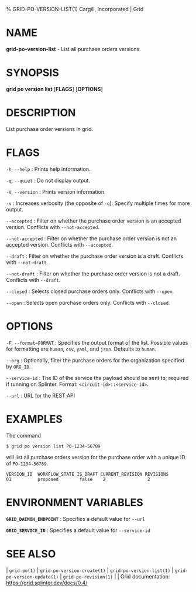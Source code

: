 % GRID-PO-VERSION-LIST(1) Cargill, Incorporated | Grid
<!--
  Copyright 2022 Cargill Incorporated
  Licensed under Creative Commons Attribution 4.0 International License
  https://creativecommons.org/licenses/by/4.0/
-->

NAME
====

**grid-po-version-list** - List all purchase orders versions.

SYNOPSIS
========

**grid po version list** \[**FLAGS**\] \[**OPTIONS**\]

DESCRIPTION
===========

List purchase order versions in grid.

FLAGS
=====

`-h`, `--help`
: Prints help information.

`-q`, `--quiet`
: Do not display output.

`-V`, `--version`
: Prints version information.

`-v`
: Increases verbosity (the opposite of `-q`). Specify multiple times for more
  output.

`--accepted`
: Filter on whether the purchase order version is an accepted version.
  Conflicts with `--not-accepted`.

`--not-accepted`
: Filter on whether the purchase order version is not an accepted version.
  Conflicts with `--accepted`.

`--draft`
: Filter on whether the purchase order version is a draft. Conflicts with
  `--not-draft`.

`--not-draft`
: Filter on whether the purchase order version is not a draft. Conflicts with
  `--draft`.

`--closed`
: Selects closed purchase orders only. Conflicts with `--open`.

`--open`
: Selects open purchase orders only. Conflicts with `--closed`.

OPTIONS
=======

`-F`, `--format=FORMAT`
: Specifies the output format of the list. Possible values for formatting are
  `human`, `csv`, `yaml`, and `json`. Defaults to `human`.

`--org`
: Optionally, filter the purchase orders for the organization specified by
  `ORG_ID`.

`--service-id`
: The ID of the service the payload should be sent to; required if running on
  Splinter. Format: `<circuit-id>::<service-id>`.

`--url`
: URL for the REST API

EXAMPLES
========

The command

```
$ grid po version list PO-1234-56789
```

will list all purchase orders version for the purchase order with a unique ID
of `PO-1234-56789`.

```
VERSION_ID  WORKFLOW_STATE IS_DRAFT CURRENT_REVISION REVISIONS
01          proposed        false    2                2
```

ENVIRONMENT VARIABLES
=====================

**`GRID_DAEMON_ENDPOINT`**
: Specifies a default value for `--url`

**`GRID_SERVICE_ID`**
: Specifies a default value for `--service-id`

SEE ALSO
========
| `grid-po(1)`
| `grid-po-version-create(1)`
| `grid-po-version-list(1)`
| `grid-po-version-update(1)`
| `grid-po-revision(1)`
|
| Grid documentation: https://grid.splinter.dev/docs/0.4/

